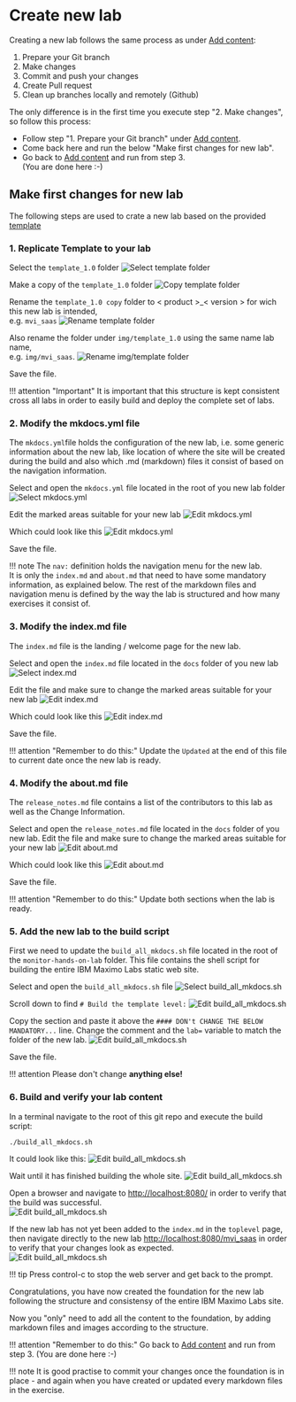 # Create new lab

Creating a new lab follows the same process as under [Add content](add_content.md):

1. Prepare your Git branch
2. Make changes
3. Commit and push your changes
4. Create Pull request
5. Clean up branches locally and remotely (Github)

The only difference is in the first time you execute step "2. Make changes", so follow this process:

* Follow step "1. Prepare your Git branch" under [Add content](add_content.md#1-prepare-your-git-branch).
* Come back here and run the below "Make first changes for new lab".
* Go back to [Add content](add_content.md#3-commit-and-push-your-changes) and run from step 3.<br>(You are done here :-)

## Make first changes for new lab

The following steps are used to crate a new lab based on the provided [template](../../template_1.0)

### 1. Replicate Template to your lab

Select the `template_1.0` folder
![Select template folder](img/copy_template_1.png)

Make a copy of the `template_1.0` folder
![Copy template folder](img/copy_template_2.png)

Rename the `template_1.0 copy` folder to < product >_< version > for wich this new lab is intended,  
e.g. `mvi_saas`
![Rename template folder](img/copy_template_3.png)

Also rename the folder under `img/template_1.0` using the same name lab name,  
e.g. `img/mvi_saas`. 
![Rename img/template folder](img/copy_template_4.png)

Save the file.

!!! attention "Important"
    It is important that this structure is kept consistent cross all labs in order to easily build and deploy the complete set of labs.

### 2. Modify the mkdocs.yml file

The `mkdocs.yml`file holds the configuration of the new lab, i.e. some generic information about the new lab, like location of where the site will be created during the build and also which .md (markdown) files it consist of based on the navigation information.  

Select and open the `mkdocs.yml` file located in the root of you new lab folder
![Select mkdocs.yml](img/edit_mkdocs.yml_1.png)

Edit the marked areas suitable for your new lab
![Edit mkdocs.yml](img/edit_mkdocs.yml_2.png)

Which could look like this
![Edit mkdocs.yml](img/edit_mkdocs.yml_3.png)

Save the file.

!!! note
    The `nav:` definition holds the navigation menu for the new lab.<br>
    It is only the `index.md` and `about.md` that need to have some mandatory information, as explained below. The rest of the markdown files and navigation menu is defined by the way the lab is structured and how many exercises it consist of.



### 3. Modify the index.md file

The `index.md` file is the landing / welcome page for the new lab.  

Select and open the `index.md` file located in the `docs` folder of you new lab
![Select index.md](img/edit_index_1.png)

Edit the file and make sure to change the marked areas suitable for your new lab
![Edit index.md](img/edit_index_2.png)

Which could look like this
![Edit index.md](img/edit_index_3.png)

Save the file.

!!! attention "Remember to do this:"
    Update the `Updated` at the end of this file to current date once the new lab is ready.


### 4. Modify the about.md file

The `release_notes.md` file contains a list of the contributors to this lab as well as the Change Information.  

Select and open the `release_notes.md` file located in the `docs` folder of you new lab. Edit the file and make sure to change the marked areas suitable for your new lab
![Edit about.md](img/edit_about_2.png)

Which could look like this
![Edit about.md](img/edit_about_3.png)

Save the file.

!!! attention "Remember to do this:"
    Update both sections when the lab is ready.


### 5. Add the new lab to the build script

First we need to update the `build_all_mkdocs.sh` file located in the root of the `monitor-hands-on-lab` folder.
This file contains the shell script for building the entire IBM Maximo Labs static web site.  

Select and open the `build_all_mkdocs.sh` file
![Select build_all_mkdocs.sh](img/edit_build_1.png)

Scroll down to find `# Build the template level:`
![Edit build_all_mkdocs.sh](img/edit_build_2.png)

Copy the section and paste it above the `#### DON't CHANGE THE BELOW MANDATORY...` line. Change the comment and the `lab=` variable to match the folder of the new lab.
![Edit build_all_mkdocs.sh](img/edit_build_3.png)

Save the file.

!!! attention
    Please don't change **anything else!**


### 6. Build and verify your lab content

In a terminal navigate to the root of this git repo and execute the build script:

    ./build_all_mkdocs.sh

It could look like this:
![Edit build_all_mkdocs.sh](img/edit_build_4.png)

Wait until it has finished building the whole site.
![Edit build_all_mkdocs.sh](img/edit_build_5.png)

Open a browser and navigate to [http://localhost:8080/](http://localhost:8080/) in order to verify that the build was successful.  
![Edit build_all_mkdocs.sh](img/edit_build_6.png)

If the new lab has not yet been added to the `index.md` in the `toplevel` page, then navigate directly to the new lab [http://localhost:8080/mvi_saas](http://localhost:8080/mvi_ssas) in order to verify that your changes look as expected.  
![Edit build_all_mkdocs.sh](img/edit_build_7.png)

!!! tip
    Press control-c to stop the web server and get back to the prompt.

Congratulations, you have now created the foundation for the new lab following the structure and consistensy of the entire IBM Maximo Labs site.

Now you "only" need to add all the content to the foundation, by adding markdown files and images according to the structure.  

!!! attention "Remember to do this:"
    Go back to [Add content](add_content.md#3-commit-and-push-your-changes) and run from step 3. (You are done here :-)


!!! note
    It is good practise to commit your changes once the foundation is in place - and again when you have created or updated every markdown files in the exercise.
